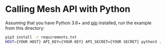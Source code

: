 # Calling Mesh API with Python

Assuming that you have Python 3.6+ and [pip](https://pip.pypa.io/en/stable/) installed, run the example from this directory:

```bash
pip3 install -r requirements.txt
HOST={YOUR HOST} API_KEY={YOUR KEY} API_SECRET={YOUR SECRET} python3 .
```
